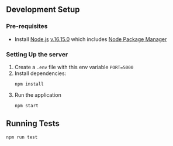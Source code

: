 ## Development Setup
### Pre-requisites
- Install [Node.js](https://nodejs.org/)  [v.16.15.0](https://nodejs.org/download/release/v16.15.0/) which includes [Node Package Manager](https://www.npmjs.com/get-npm)

### Setting Up the server

1. Create a `.env` file with this env variable ```PORT=5000```
2. Install dependencies:
    ```
    npm install
    ```
3. Run the application
    ```
    npm start
    ```

## Running Tests
```
npm run test
```